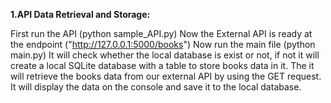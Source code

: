 
**1.API Data Retrieval and Storage:**

First run the API (python sample_API.py)
Now the External API is ready at the endpoint ("http://127.0.0.1:5000/books")
Now run the main file (python main.py)
It will check whether the local database is exist or not, if not it will create a local SQLite database with a table to store books data in it.
The it will retrieve the books data from our external API by using the GET request.
It will display the data on the console and save it to the local database.
